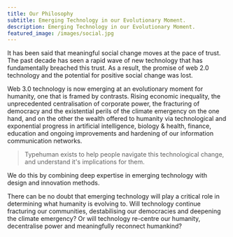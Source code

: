 ```yaml
---
title: Our Philosophy
subtitle: Emerging Technology in our Evolutionary Moment.
description: Emerging Technology in our Evolutionary Moment.
featured_image: /images/social.jpg
---
```


It has been said that meaningful social change moves at the pace of trust. The past decade has seen a rapid wave of new technology that has fundamentally breached this trust. As a result, the promise of web 2.0 technology and the potential for positive social change was lost.

Web 3.0 technology is now emerging at an evolutionary moment for humanity, one that is framed by contrasts. Rising economic inequality, the unprecedented centralisation of corporate power, the fracturing of democracy and the existential perils of the climate emergency on the one hand, and on the other the wealth offered to humanity via technological and exponential progress in artificial intelligence, biology & health, finance, education and ongoing improvements and hardening of our information communication networks.

> Typehuman exists to help people navigate this technological change, and understand it's implications for them.

We do this by combining deep expertise in emerging technology with design and innovation methods.


There can be no doubt that emerging technology will play a critical role in determining what humanity is evolving to. Will technology continue fracturing our communities, destabilising our democracies and deepening the climate emergency? Or will technology re-centre our humanity, decentralise power and meaningfully reconnect humankind?